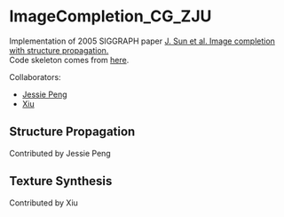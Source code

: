 # ImageCompletion_CG_ZJU
Implementation of 2005 SIGGRAPH paper [J. Sun et al. Image completion with structure propagation.](https://www.microsoft.com/en-us/research/wp-content/uploads/2016/02/siggraph05_0265_final.pdf)  
Code skeleton comes from [here](http://www.cad.zju.edu.cn/home/gfzhang/course/computational-photography/proj2-completion/completion.html).

Collaborators:
- [Jessie Peng](https://github.com/jessiepyx)
- [Xiu](https://github.com/Hap-Hugh)
## Structure Propagation
Contributed by Jessie Peng
## Texture Synthesis
Contributed by Xiu
